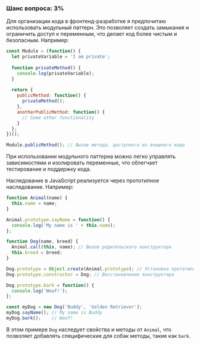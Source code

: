 ### Шанс вопроса: 3%

Для организации кода в фронтенд-разработке я предпочитаю использовать модульный паттерн. Это позволяет создать замыкания и ограничить доступ к переменным, что делает код более чистым и безопасным. Например:

```javascript
const Module = (function() {
  let privateVariable = 'I am private';
  
  function privateMethod() {
    console.log(privateVariable);
  }
  
  return {
    publicMethod: function() {
      privateMethod();
    },
    anotherPublicMethod: function() {
      // Some other functionality
    }
  };
})();

Module.publicMethod(); // Вызов метода, доступного из внешнего кода
```

При использовании модульного паттерна можно легко управлять зависимостями и изолировать переменные, что облегчает тестирование и поддержку кода.

Наследование в JavaScript реализуется через прототипное наследование. Например:

```javascript
function Animal(name) {
  this.name = name;
}

Animal.prototype.sayName = function() {
  console.log('My name is ' + this.name);
};

function Dog(name, breed) {
  Animal.call(this, name); // Вызов родительского конструктора
  this.breed = breed;
}

Dog.prototype = Object.create(Animal.prototype); // Установка прототипа
Dog.prototype.constructor = Dog; // Восстановление конструктора

Dog.prototype.bark = function() {
  console.log('Woof!');
};

const myDog = new Dog('Buddy', 'Golden Retriever');
myDog.sayName(); // My name is Buddy
myDog.bark();    // Woof!
```

В этом примере `Dog` наследует свойства и методы от `Animal`, что позволяет добавлять специфические для собак методы, такие как `bark`.